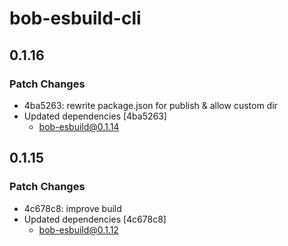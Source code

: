 # bob-esbuild-cli

## 0.1.16

### Patch Changes

- 4ba5263: rewrite package.json for publish & allow custom dir
- Updated dependencies [4ba5263]
  - bob-esbuild@0.1.14

## 0.1.15

### Patch Changes

- 4c678c8: improve build
- Updated dependencies [4c678c8]
  - bob-esbuild@0.1.12
